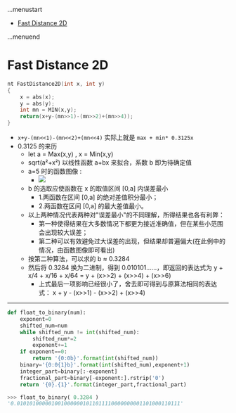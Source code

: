 ...menustart

 - [Fast Distance 2D](#249f1d24d934aa496a04f61d7ec26566)

...menuend


<h2 id="249f1d24d934aa496a04f61d7ec26566"></h2>


# Fast Distance 2D


```c
nt FastDistance2D(int x, int y)
{
    x = abs(x);
    y = abs(y);
    int mn = MIN(x,y);
    return(x+y-(mn>>1)-(mn>>2)+(mn>>4));
}
```


 - `x+y-(mn<<1)-(mn<<2)+(mn<<4)` 实际上就是 `max + min* 0.3125x` 
 - 0.3125 的来历
    - let a = Max(x,y) ,  x = Min(x,y)
    - sqrt(a²+x²) 以线性函数 a+bx 来拟合，系数 b 即为待确定值 
    - a=5 时的函数图像 :
        - ![](../imgs/algorithm_fastdistance2d_func_a5x.png)
    - b 的选取应使函数在 x 的取值区间 [0,a] 内误差最小
        - 1.两函数在区间 [0,a] 的绝对差值积分最小；
        - 2.两函数在区间 [0,a] 的最大差值最小。
    - 以上两种情况代表两种对"误差最小"的不同理解，所得结果也各有利弊：
        - 第一种使得结果在大多数情况下都更为接近准确值，但在某些小范围会出现较大误差；
        - 第二种可以有效避免过大误差的出现，但结果却普遍偏大(在此例中的情况，由函数图像即可看出)
    - 按第二种算法，可以求的 b ≈  0.3284
    - 然后将 0.3284 换为二进制，得到 0.010101……，即返回的表达式为 y + x/4 + x/16 + x/64 = y + (x>>2) + (x>>4) + (x>>6) 
        - 上式最后一项影响已经很小了，舍去即可得到与原算法相同的表达式： x + y - (x>>1) - (x>>2) + (x>>4)


---

```python
def float_to_binary(num):
    exponent=0
    shifted_num=num
    while shifted_num != int(shifted_num):        
        shifted_num*=2
        exponent+=1
    if exponent==0:
        return '{0:0b}'.format(int(shifted_num))
    binary='{0:0{1}b}'.format(int(shifted_num),exponent+1)
    integer_part=binary[:-exponent]
    fractional_part=binary[-exponent:].rstrip('0')
    return '{0}.{1}'.format(integer_part,fractional_part)
```

```python
>>> float_to_binary( 0.3284 )
'0.0101010000010010000001011011110000000001101000110111'
```
